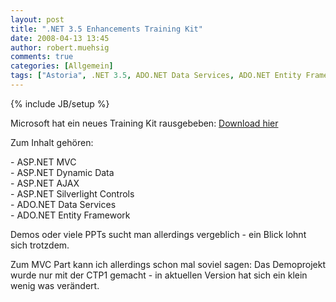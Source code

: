 ```yaml
---
layout: post
title: ".NET 3.5 Enhancements Training Kit"
date: 2008-04-13 13:45
author: robert.muehsig
comments: true
categories: [Allgemein]
tags: ["Astoria", .NET 3.5, ADO.NET Data Services, ADO.NET Entity Framework, AJAX, ASP.NET MVC, Silverlight, Traning Kit]
---
```

{% include JB/setup %}
<p>Microsoft hat ein neues Training Kit rausgebeben: <a href="http://www.microsoft.com/downloads/details.aspx?FamilyID=355c80e9-fde0-4812-98b5-8a03f5874e96&amp;DisplayLang=en">Download hier</a></p>  <p>Zum Inhalt geh&#246;ren:</p>  <p>- ASP.NET MVC   <br />- ASP.NET Dynamic Data    <br />- ASP.NET AJAX    <br />- ASP.NET Silverlight Controls    <br />- ADO.NET Data Services    <br />- ADO.NET Entity Framework</p>  <p>Demos oder viele PPTs sucht man allerdings vergeblich - ein Blick lohnt sich trotzdem.</p>  <p>Zum MVC Part kann ich allerdings schon mal soviel sagen: Das Demoprojekt wurde nur mit der CTP1 gemacht - in aktuellen Version hat sich ein klein wenig was ver&#228;ndert.</p>
